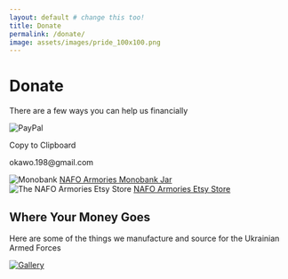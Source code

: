 ```yaml
---
layout: default # change this too!
title: Donate
permalink: /donate/
image: assets/images/pride_100x100.png
---
```


# Donate

There are a few ways you can help us financially

<script>
    function copyToClipboard(text) {
      // Copy the text inside the text field
      navigator.clipboard.writeText(text);
    }
</script>

<div class="dono-elements">
    <div class="link" onClick="copyToClipboard('okawo.198@gmail.com')">
        <img src="{{ '/assets/images/paypal-logo-small.png' | relative_url }}" alt="PayPal">
        <div class="tooltip">
            <p class="tooltiptext">Copy to Clipboard</p>
            <p>
                okawo.198@gmail.com
            </p>
        </div>
    </div>
    <div class="link">
        <img src="{{ '/assets/images/monobank-logo-small.png' | relative_url }}" alt="Monobank">
        <a href="https://send.monobank.ua/jar/41VstyWxB9">
            NAFO Armories Monobank Jar
        </a>
    </div>
    <div class="link">
        <img src="{{ '/assets/images/etsy-logo-small.png' | relative_url }}" alt="The NAFO Armories Etsy Store">
        <a href="https://freeukraineco.etsy.com">
            NAFO Armories Etsy Store
        </a>
    </div>    
</div>

## Where Your Money Goes

Here are some of the things we manufacture and source for the Ukrainian Armed Forces

<div class="dono-img">
    <a href="{{ '/gallery/' | relative_url }}"><img src="{{ '/assets/images/gallery/donate.png' | relative_url }}" alt="Gallery"></a>
</div>
